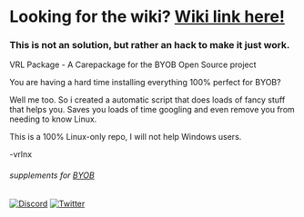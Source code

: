 # Looking for the wiki? [Wiki link here!](https://github.com/vrlnx/vrl-package/wiki)

### This is not an solution, but rather an hack to make it just work.

VRL Package - A Carepackage for the BYOB Open Source project

You are having a hard time installing everything 100% perfect for BYOB?

Well me too. So i created a automatic script that does loads of fancy stuff that helps you.
Saves you loads of time googling and even remove you from needing to know Linux.

This is a 100% Linux-only repo, I will not help Windows users.

-vrlnx

###### _supplements for [BYOB](https://github.com/vrlnx/byob)_
[![Discord](https://panels-images.twitch.tv/panel-149277123-image-f33c7251-c5ab-4e1a-aa95-d1ec921264f3)](https://discord.gg/mvPaWR3)
[![Twitter](https://panels-images.twitch.tv/panel-149277123-image-4f344ba3-65b2-43d9-adaf-651cf629cf05)](https://twitter.com/vrlinux)
